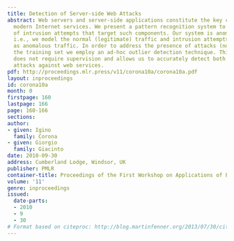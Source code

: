 ```yaml
---
title: Detection of Server-side Web Attacks
abstract: Web servers and server-side applications constitute the key components of
  modern Internet services. We present a pattern recognition system to the detection
  of intrusion attempts that target such components. Our system is anomaly-based,
  i.e., we model the normal (legitimate) traffic and intrusion attempts are identified
  as anomalous traffic. In order to address the presence of attacks (noise) inside
  the training set we employ an ad-hoc outlier detection technique. This approach
  does not require supervision and allows us to accurately detect both known and unknown
  attacks against web services.
pdf: http://proceedings.mlr.press/v11/corona10a/corona10a.pdf
layout: inproceedings
id: corona10a
month: 0
firstpage: 160
lastpage: 166
page: 160-166
sections: 
author:
- given: Igino
  family: Corona
- given: Giorgio
  family: Giacinto
date: 2010-09-30
address: Cumberland Lodge, Windsor, UK
publisher: PMLR
container-title: Proceedings of the First Workshop on Applications of Pattern Analysis
volume: '11'
genre: inproceedings
issued:
  date-parts:
  - 2010
  - 9
  - 30
# Format based on citeproc: http://blog.martinfenner.org/2013/07/30/citeproc-yaml-for-bibliographies/
---
```

